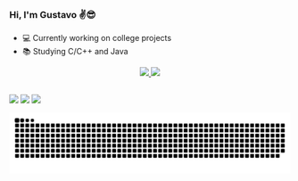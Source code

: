 ### Hi, I'm Gustavo ✌😎

- 💻 Currently working on college projects
- 📚 Studying C/C++ and Java

<div align="center">
  <a href="https://github.com/scagl1">
  <img height="180em" src="https://github-readme-stats.vercel.app/api?username=scagl1&show_icons=true&theme=merko&include_all_commits=true&count_private=true"/>
  <img height="180em" src="https://github-readme-stats.vercel.app/api/top-langs/?username=scagl1&layout=compact&langs_count=7&theme=merko"/>
</div>

##

<div>
  <a href="https://twitter.com/gxs734" target="_blank"><img src="https://img.shields.io/badge/Twitter-1DA1F2?style=for-the-badge&logo=twitter&logoColor=white" target="_blank"></a>
  <a href="https://www.instagram.com/gugascaglione/" target="_blank"><img src="https://img.shields.io/badge/Instagram-E4405F?style=for-the-badge&logo=instagram&logoColor=white" target="_blank"></a>
  <a href="https://www.linkedin.com/in/gugascaglione/" target="_blank"><img src="https://img.shields.io/badge/LinkedIn-0077B5?style=for-the-badge&logo=linkedin&logoColor=white" target="_blank"></a>
  
![Snake animation](https://github.com/scagl1/scagl1/blob/output/github-contribution-grid-snake.svg)
</div>  
